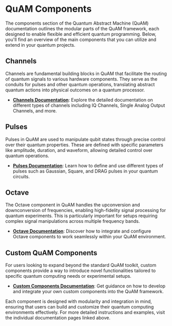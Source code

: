 # QuAM Components

The components section of the Quantum Abstract Machine (QuAM) documentation outlines the modular parts of the QuAM framework, each designed to enable flexible and efficient quantum programming. Below, you'll find an overview of the main components that you can utilize and extend in your quantum projects.

## Channels
Channels are fundamental building blocks in QuAM that facilitate the routing of quantum signals to various hardware components. They serve as the conduits for pulses and other quantum operations, translating abstract quantum actions into physical outcomes on a quantum processor.

- **[Channels Documentation](channels.md)**: Explore the detailed documentation on different types of channels including IQ Channels, Single Analog Output Channels, and more.

## Pulses
Pulses in QuAM are used to manipulate qubit states through precise control over their quantum properties. These are defined with specific parameters like amplitude, duration, and waveform, allowing detailed control over quantum operations.

- **[Pulses Documentation](pulses.md)**: Learn how to define and use different types of pulses such as Gaussian, Square, and DRAG pulses in your quantum circuits.

## Octave
The Octave component in QuAM handles the upconversion and downconversion of frequencies, enabling high-fidelity signal processing for quantum experiments. This is particularly important for setups requiring complex signal manipulations across multiple frequency bands.

- **[Octave Documentation](octave.md)**: Discover how to integrate and configure Octave components to work seamlessly within your QuAM environment.

## Custom QuAM Components
For users looking to expand beyond the standard QuAM toolkit, custom components provide a way to introduce novel functionalities tailored to specific quantum computing needs or experimental setups.

- **[Custom Components Documentation](custom-components.md)**: Get guidance on how to develop and integrate your own custom components into the QuAM framework.

Each component is designed with modularity and integration in mind, ensuring that users can build and customize their quantum computing environments effectively. For more detailed instructions and examples, visit the individual documentation pages linked above.
